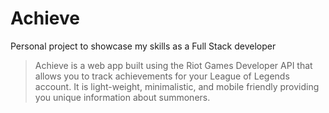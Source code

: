 # Achieve
Personal project to showcase my skills as a Full Stack developer

>Achieve is a web app built using the Riot Games Developer API that allows you to track achievements for your League of Legends account. It is light-weight, minimalistic, and mobile friendly providing you unique information about summoners.

<!-- [![project image](screenshot.png "screenshot")](https://anthonyjsilva.github.io/)  -->

<!-- ### Design sketches
<img src="nb1.jpg" width="250" title="HTML sketch">  -->
